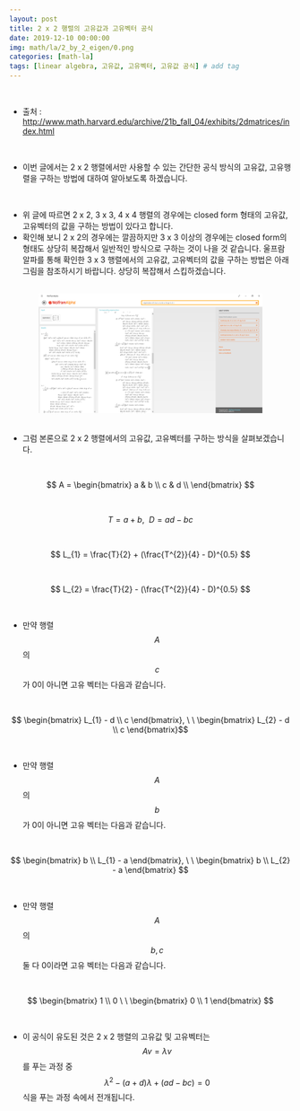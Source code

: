 ```yaml
---
layout: post
title: 2 x 2 행렬의 고유값과 고유벡터 공식
date: 2019-12-10 00:00:00
img: math/la/2_by_2_eigen/0.png
categories: [math-la] 
tags: [linear algebra, 고유값, 고유벡터, 고유값 공식] # add tag
---
```


<br>

- 출처 : http://www.math.harvard.edu/archive/21b_fall_04/exhibits/2dmatrices/index.html

<br>

- 이번 글에서는 2 x 2 행렬에서만 사용할 수 있는 간단한 공식 방식의 고유값, 고유행렬을 구하는 방법에 대하여 알아보도록 하겠습니다.

<br>

- 위 글에 따르면 2 x 2, 3 x 3, 4 x 4 행렬의 경우에는 closed form 형태의 고유값, 고유벡터의 값을 구하는 방법이 있다고 합니다.
- 확인해 보니 2 x 2의 경우에는 깔끔하지만 3 x 3 이상의 경우에는 closed form의 형태도 상당히 복잡해서 일반적인 방식으로 구하는 것이 나을 것 같습니다. 울프람 알파를 통해 확인한 3 x 3 행렬에서의 고유값, 고유벡터의 값을 구하는 방법은 아래 그림을 참조하시기 바랍니다. 상당히 복잡해서 스킵하겠습니다.

<br>
<center><img src="../assets/img/math/la/2_by_2_eigen/1.png" alt="Drawing" style="width: 400px;"/></center>
<br>   

- 그럼 본론으로 2 x 2 행렬에서의 고유값, 고유벡터를 구하는 방식을 살펴보겠습니다.

<br>

$$ A = \begin{bmatrix} a & b \\ c & d \\ \end{bmatrix} $$

<br>

$$ T = a + b, \ \ D = ad - bc $$

<br>

$$ L_{1} = \frac{T}{2} + (\frac{T^{2}}{4} - D)^{0.5} $$

<br>

$$ L_{2} = \frac{T}{2} - (\frac{T^{2}}{4} - D)^{0.5} $$

<br>

- 만약 행렬 $$ A $$의 $$ c $$가 0이 아니면 고유 벡터는 다음과 같습니다.

<br>

$$ \begin{bmatrix} L_{1} - d \\ c \end{bmatrix}, \ \ \begin{bmatrix} L_{2} - d \\ c \end{bmatrix}$$

<br>

- 만약 행렬 $$ A $$의 $$ b $$가 0이 아니면 고유 벡터는 다음과 같습니다.

<br>

$$ \begin{bmatrix} b \\ L_{1} - a \end{bmatrix}, \ \ \begin{bmatrix} b \\ L_{2} - a \end{bmatrix} $$

<br>

- 만약 행렬 $$ A $$의 $$ b , c $$ 둘 다 0이라면 고유 벡터는 다음과 같습니다.

<br>

$$ \begin{bmatrix} 1 \\ 0 \ \ \begin{bmatrix} 0 \\ 1 \end{bmatrix} $$

<br>

- 이 공식이 유도된 것은 2 x 2 행렬의 고유값 및 고유벡터는 $$ Av = \lambda v$$를 푸는 과정 중 $$ \lambda^{2} -(a+d)\lambda + (ad - bc) = 0 $$ 식을 푸는 과정 속에서 전개됩니다.